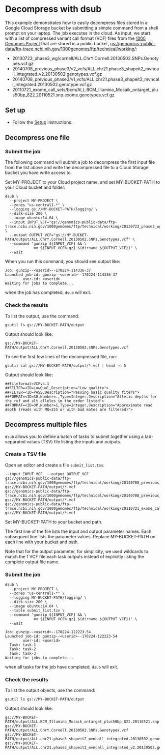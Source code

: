 # Decompress with dsub

This example demonstrates how to easily decompress files stored in a Google
Cloud Storage bucket by submitting a simple command from a shell prompt
on your laptop. The job executes in the cloud. As input, we start with a list
of compressed variant call format (VCF) files from the
[1000 Genomes Project](http://www.internationalgenome.org/)
that are stored in a public bucket,
[gs://genomics-public-data/ftp-trace.ncbi.nih.gov/1000genomes/ftp/technical/working/](https://console.cloud.google.com/storage/browser/genomics-public-data/ftp-trace.ncbi.nih.gov/1000genomes/ftp/technical/working/):

*   20130723_phase3_wg/cornell/ALL.ChrY.Cornell.20130502.SNPs.Genotypes.vcf.gz
*   20140708_previous_phase3/v2_vcfs/ALL.chr21.phase3_shapeit2_mvncall_integrated_v2.20130502.genotypes.vcf.gz
*   20140708_previous_phase3/v1_vcfs/ALL.chr21.phase3_shapeit2_mvncall_integrated.20130502.genotype.vcf.gz
*   20110721_exome_call_sets/bcm/ALL.BCM_Illumina_Mosaik_ontarget_plus50bp_822.20110521.snp.exome.genotypes.vcf.gz

## Set up

* Follow the [Setup](../../README.md#setup) instructions.

## Decompress one file

### Submit the job

The following command will submit a job to decompress the first input file
from the list above and write the decompressed file to a Cloud Storage bucket
you have write access to.

Set MY-PROJECT to your Cloud project name, and set MY-BUCKET-PATH to your
Cloud bucket and folder.

```
dsub \
  --project MY-PROJECT \
  --zones "us-central1-*" \
  --logging gs://MY-BUCKET-PATH/logging/ \
  --disk-size 200 \
  --image ubuntu:14.04 \
  --input INPUT_VCF="gs://genomics-public-data/ftp-trace.ncbi.nih.gov/1000genomes/ftp/technical/working/20130723_phase3_wg/cornell/ALL.ChrY.Cornell.20130502.SNPs.Genotypes.vcf.gz" \
  --output OUTPUT_VCF="gs://MY-BUCKET-PATH/output/ALL.ChrY.Cornell.20130502.SNPs.Genotypes.vcf" \
  --command 'gunzip ${INPUT_VCF} && \
             mv ${INPUT_VCF%.gz} $(dirname ${OUTPUT_VCF})' \
  --wait
```

When you run this command, you should see output like:

```
Job: gunzip--<userid>--170224-114336-37
Launched job-id: gunzip--<userid>--170224-114336-37
        user-id: <userid>
Waiting for jobs to complete...
```

when the job has completed, `dsub` will exit.

### Check the results

To list the output, use the command:

```
gsutil ls gs://MY-BUCKET-PATH/output
```

Output should look like:

```
gs://MY-BUCKET-PATH/output/ALL.ChrY.Cornell.20130502.SNPs.Genotypes.vcf
```

To see the first few lines of the decompressed file, run:

```
gsutil cat gs://MY-BUCKET-PATH/output/*.vcf | head -n 5
```

Output should look like:

```
##fileformat=VCFv4.1
##FILTER=<ID=LowQual,Description="Low quality">
##FILTER=<ID=PASS,Description="Passing basic quality fiters">
##FORMAT=<ID=AD,Number=.,Type=Integer,Description="Allelic depths for the ref and alt alleles in the order listed">
##FORMAT=<ID=DP,Number=1,Type=Integer,Description="Approximate read depth (reads with MQ=255 or with bad mates are filtered)">
```

## Decompress multiple files

`dsub` allows you to define a batch of tasks to submit together using a
tab-separated values (TSV) file listing the inputs and outputs.

### Create a TSV file

Open an editor and create a file `submit_list.tsv`:

```
--input INPUT_VCF  --output OUTPUT_VCF
gs://genomics-public-data/ftp-trace.ncbi.nih.gov/1000genomes/ftp/technical/working/20140708_previous_phase3/v2_vcfs/ALL.chr21.phase3_shapeit2_mvncall_integrated_v2.20130502.genotypes.vcf.gz  gs://MY-BUCKET-PATH/output/*.vcf
gs://genomics-public-data/ftp-trace.ncbi.nih.gov/1000genomes/ftp/technical/working/20140708_previous_phase3/v1_vcfs/ALL.chr21.phase3_shapeit2_mvncall_integrated.20130502.genotype.vcf.gz  gs://MY-BUCKET-PATH/output/*.vcf
gs://genomics-public-data/ftp-trace.ncbi.nih.gov/1000genomes/ftp/technical/working/20110721_exome_call_sets/bcm/ALL.BCM_Illumina_Mosaik_ontarget_plus50bp_822.20110521.snp.exome.genotypes.vcf.gz  gs://MY-BUCKET-PATH/output/*.vcf
```

Set MY-BUCKET-PATH to your bucket and path.

The first line of the file lists the input and output parameter names.
Each subsequent line lists the parameter values.
Replace MY-BUCKET-PATH on each line with your bucket and path.

Note that for the output parameter, for simplicity, we used wildcards to match
the 1 VCF file each task outputs instead of explicitly listing the complete
output file name.

### Submit the job

```
dsub \
  --project MY-PROJECT \
  --zones "us-central1-*" \
  --logging MY-BUCKET-PATH/logging/ \
  --disk-size 200 \
  --image ubuntu:14.04 \
  --table submit_list.tsv \
  --command 'gunzip ${INPUT_VCF} && \
             mv ${INPUT_VCF%.gz} $(dirname ${OUTPUT_VCF})' \
  --wait
```

```
Job: gunzip--<userid>--170224-122223-54
Launched job-id: gunzip--<userid>--170224-122223-54
        user-id: <userid>
  Task: task-1
  Task: task-2
  Task: task-3
Waiting for jobs to complete...
```

when all tasks for the job have completed, `dsub` will exit.

### Check the results

To list the output objects, use the command:

```
gsutil ls gs://MY-BUCKET-PATH/output
```

Output should look like:

```
gs://MY-BUCKET-PATH/output/ALL.BCM_Illumina_Mosaik_ontarget_plus50bp_822.20110521.snp.exome.genotypes.vcf
gs://MY-BUCKET-PATH/output/ALL.ChrY.Cornell.20130502.SNPs.Genotypes.vcf
gs://MY-BUCKET-PATH/output/ALL.chr21.phase3_shapeit2_mvncall_integrated.20130502.genotype.vcf
gs://MY-BUCKET-PATH/output/ALL.chr21.phase3_shapeit2_mvncall_integrated_v2.20130502.genotypes.vcf
```

